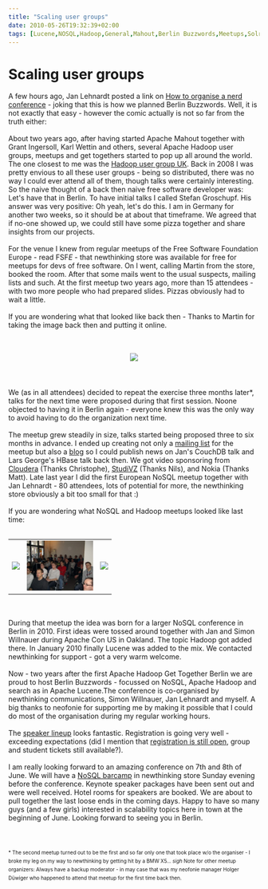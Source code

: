 ```yaml
---
title: "Scaling user groups"
date: 2010-05-26T19:32:39+02:00
tags: [Lucene,NOSQL,Hadoop,General,Mahout,Berlin Buzzwords,Meetups,Solr,Get Together,]
---
```


# Scaling user groups


A few hours ago, Jan Lehnardt posted a link on <a 
href="http://www.televisionsky.org/2010/05/how-to-put-on-a-nerd-conference/">How to organise a nerd conference</a> - 
joking that this is how we planned Berlin Buzzwords. Well, it is not exactly that easy - however the comic actually is 
not so far from the truth either:<br><br>About two years ago, after having started Apache Mahout together with Grant 
Ingersoll, Karl Wettin and others, several Apache Hadoop user groups, meetups and get togethers started to pop up all 
around the world. The one closest to me was the <a href="http://huguk.org">Hadoop user  group UK</a>. Back in 2008 I 
was pretty envious to all these user groups - being so distributed, there was no way I could ever attend all of them, 
though talks were certainly interesting. So the naive thought of a back then naive free software developer was: Let's 
have that in Berlin. To have initial talks I called Stefan Groschupf. His answer was very positive: Oh yeah, let's do 
this. I am in Germany for another two weeks, so it should be at about that timeframe. We agreed that if no-one showed 
up, we could still have some pizza together and share insights from our projects.<br><br>For the venue I knew from 
regular meetups of the Free Software Foundation Europe - read FSF*E* - that newthinking store was available for free 
for meetups for devs of free software. On I went, calling Martin from the store, booked the room. After that some mails 
went to the usual suspects, mailing lists and such. At the first meetup two years ago, more than 15 attendees - with 
two more people who had prepared slides. Pizzas obviously had to wait a little.<br><br>If you are wondering what that 
looked like back then - Thanks to Martin for taking the image back then and putting it online.<br><br><center><br><img 
src="http://www.spill-blog.de/files/images/hadoop_meetup.JPG"/> <br></center><br><br><br>We (as in all attendees) 
decided to repeat the exercise three months later*, talks for the next time were proposed during that first session. 
Noone objected to having it in Berlin again - everyone knew this was the only way to avoid having to do the 
organization next time.<br><br>The meetup grew steadily in size, talks started being proposed three to six months in 
advance. I ended up creating not only a <a href="">mailing list</a> for the meetup but also a <a 
href="http://blog.isabel-drost.de/index.php/archives/4/hadoop-get-together-berlin">blog</a> so I could publish news on 
Jan's CouchDB talk and Lars George's HBase talk back then. We got video sponsoring from <a 
href="http://www.cloudera.com/blog/2009/10/apache-hadoop-get-together-in-berlin-videos-online/">Cloudera</a> (Thanks 
Christophe), <a href="http://developer.studivz.net/2009/11/11/apache-hadoop-get-together-berlin/">StudiVZ</a> (Thanks 
Nils), and Nokia (Thanks Matt). Late last year I did the first European NoSQL meetup together with Jan Lehnardt - 80 
attendees, lots of potential for more, the newthinking store obviously a bit too small for that :)<br><br>If you are 
wondering what NoSQL and Hadoop meetups looked like last time:<br><center><br><table><tr><td><img 
src="http://farm3.static.flickr.com/2777/4037000912_87c7f46880.jpg" height="100"/></td><td><img 
src="/hadoop_march_2.JPG" height="100"/></td><td><img 
src="http://farm3.static.flickr.com/2726/4037000390_19de04533f.jpg" 
height="100"></td></tr></table><br></center><br>During that meetup the idea was born for a larger NoSQL conference in 
Berlin in 2010. First ideas were tossed around together with Jan and Simon Willnauer during Apache Con US in Oakland. 
The topic Hadoop got added there. In January 2010 finally Lucene was added to the mix. We contacted newthinking for 
support - got a very warm welcome.<br><br>Now - two years after the first Apache Hadoop Get Together Berlin we are 
proud to host Berlin Buzzwords - focussed on NoSQL, Apache Hadoop and search as in Apache Lucene.The conference is 
co-organised by newthinking communications, Simon Willnauer, Jan Lehnardt and myself. A big thanks to neofonie for 
supporting me by making it possible that I could do most of the organisation during my regular working 
hours.<br><br>The <a href="http://berlinbuzzwords.de/speakers">speaker lineup</a> looks fantastic. Registration is 
going very well - exceeding expectations (did I mention that <a 
href="http://berlinbuzzwords.de/content/tickets">registration is still open</a>, group and student tickets still 
available?). <br><br>I am really looking forward to an amazing conference on 7th and 8th of June. We will have a <a 
href="http://barcamp.org/BarCampBerlinBuzzwords">NoSQL barcamp</a> in newthinking store Sunday evening before the 
conference. Keynote speaker packages have been sent out and were well received. Hotel rooms for speakers are booked. We 
are about to pull together the last loose ends in the coming days. Happy to have so many guys (and a few girls) 
interested in scalability topics here in town at the beginning of June. Looking forward to seeing you in 
Berlin.<br><br><br><br><font size="-2">* The second meetup turned out to be the first and so far only one that took 
place w/o the organiser - I broke my leg on my way to newthinking by getting hit by a BMW X5... *sigh* Note for other 
meetup organizers: Always have a backup moderator - in may case that was my neofonie manager Holger Düwiger who 
happened to attend that meetup for the first time back then.</font>
